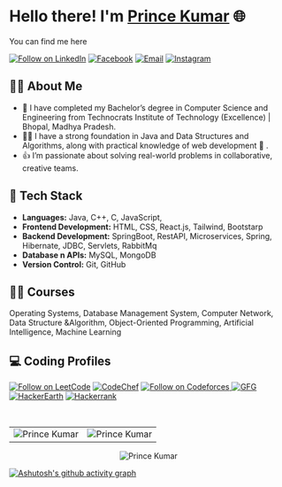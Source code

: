 

<h1 > Hello there! I'm <a href="https://www.linkedin.com/in/prince-kumar732003/" target="_blank">Prince Kumar</a> 🌐</h1>

You can find me here 
<p align="left">
  <a href="https://www.linkedin.com/in/prince-kumar732003/"><img title="Follow on LinkedIn" src="https://img.shields.io/badge/LinkedIn-0077B5?style=for-the-badge&logo=linkedin&logoColor=white"/></a>
  <a href="https://www.facebook.com/profile.php?id=100041425881467"><img title="Facebook" src="https://img.shields.io/badge/Facebook-2962FF?style=for-the-badge&logo=facebook&logoColor=white"/></a>
  <a href="mailto:kumarprince00243@gmail.com"><img title="Email" src="https://img.shields.io/badge/Gmail-D14836?style=for-the-badge&logo=gmail&logoColor=white"/></a>
  <a href="https://www.instagram.com/_kum_.07/" rel="nofollow"><img alt="Instagram" src="https://img.shields.io/badge/Instagram-E4405F?style=for-the-badge&amp;logo=instagram&amp;logoColor=white" style="max-width: 100%;"></a>
  
 
## 👨‍💻 About Me 
- 🔭 I have completed my Bachelor’s degree in Computer Science and Engineering from Technocrats Institute of Technology        (Excellence) | Bhopal, Madhya Pradesh.
- 👩‍💻  I have a strong foundation in Java and Data Structures and Algorithms, along with practical knowledge of web development 💖 . 
- 👍  I’m passionate about solving real-world problems in collaborative, creative teams.

  

## 💼 Tech Stack 
- **Languages:** Java, C++, C, JavaScript,
- **Frontend Development:** HTML, CSS, React.js, Tailwind, Bootstarp
- **Backend Development:** SpringBoot, RestAPI, Microservices, Spring, Hibernate, JDBC, Servlets, RabbitMq 
- **Database n APIs:** MySQL, MongoDB
- **Version Control:** Git, GitHub


## 👩‍💻 Courses 
  Operating Systems, Database Management System, Computer Network, Data Structure &Algorithm,
   Object-Oriented Programming, Artificial Intelligence, Machine Learning


## 💻 Coding Profiles 
<p align="left">
  <a href="https://leetcode.com/u/prince_kumar1/"><img title="Follow on LeetCode" src="https://img.shields.io/badge/LeetCode-0077B5?style=for-the-badge&logo=leetcode&logoColor=white"/></a>
  <a href="https://www.codechef.com/users/unknown_user07"><img title="CodeChef" src="https://img.shields.io/badge/Codechef-2962FF?style=for-the-badge&logo=codechef&logoColor=white"/></a>
   <a href="https://codeforces.com/profile/Prince_0717"><img title="Follow on Codeforces" src="https://img.shields.io/badge/Codeforces-0077B5?style=for-the-badge&logo=codeforces&logoColor=white"/>     </a>
  <a href="https://www.geeksforgeeks.org/user/kumarprinof21/"><img title="GFG" src="https://img.shields.io/badge/GeeksforGeeks-D14836?style=for-the-badge&logo=GeeksforGeeks&logoColor=white"/></a>
  <a href="https://www.hackerearth.com/@kumarprince00243/" rel="nofollow"><img alt="HackerEarth" src="https://img.shields.io/badge/HackerEarth-E4405F?style=for-the-badge&amp;logo=HackerEarth&amp;logoColor=white" style="max-width: 100%;"></a>
  <a href="https://www.hackerrank.com/profile/kumarprince00243" rel="nofollow"><img alt="Hackerrank" src="https://img.shields.io/badge/Hackerrank-E4405F?style=for-the-badge&amp;logo=Hackerrank&amp;logoColor=white" style="max-width: 100%;"></a>

</p>

 </br>
 
<table>
  <tr>
   
<td><img src="https://github-readme-stats.vercel.app/api?username=princekumar987&include_all_commits=true&count_private=true&show_icons=true&line_height=20&title_color=7A7ADB&icon_color=2234AE&text_color=D3D3D3&bg_color=0,000000,130F40" alt="Prince Kumar" />
    <td><img src="https://github-readme-stats.vercel.app/api/top-langs?username=princekumar987&show_icons=true&locale=en&layout=compact&title_color=7A7ADB&icon_color=2234AE&text_color=D3D3D3&bg_color=0,000000,130F40" alt="Prince Kumar" /></td>
  </tr>
</table>

<div align="center">
<p><img align="center" src="https://github-readme-streak-stats.herokuapp.com/?user=princekumar987&theme=dark" alt="Prince Kumar" /></p>
  </div>

[![Ashutosh's github activity graph](https://github-readme-activity-graph.vercel.app/graph?username=princekumar987&bg_color=ffcfe9&color=9e4c98&line=9e4c98&point=403d3d&area=true&hide_border=true)](https://github.com/ashutosh00710/github-readme-activity-graph)

